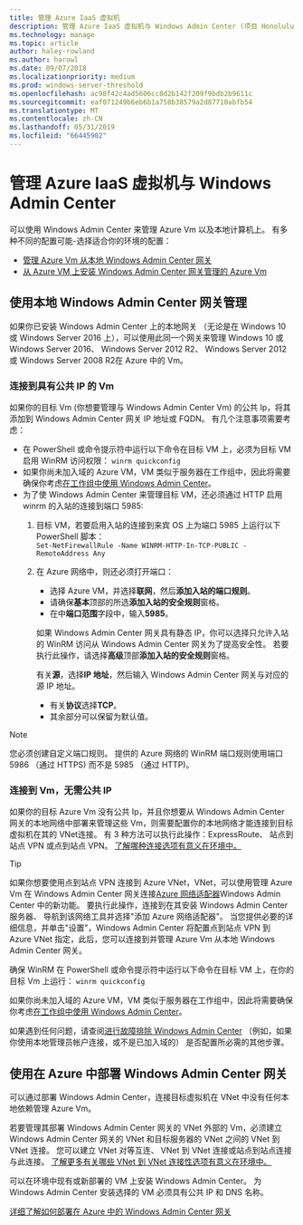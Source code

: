 ```yaml
---
title: 管理 Azure IaaS 虚拟机
description: 管理 Azure IaaS 虚拟机与 Windows Admin Center (项目 Honolulu)
ms.technology: manage
ms.topic: article
author: haley-rowland
ms.author: harowl
ms.date: 09/07/2018
ms.localizationpriority: medium
ms.prod: windows-server-threshold
ms.openlocfilehash: ac98f42c4ad5606cc8d2b142f209f9bdb2b9611c
ms.sourcegitcommit: eaf071249b6eb6b1a758b38579a2d87710abfb54
ms.translationtype: MT
ms.contentlocale: zh-CN
ms.lasthandoff: 05/31/2019
ms.locfileid: "66445902"
---
```

# <a name="manage-azure-iaas-virtual-machines-with-windows-admin-center"></a>管理 Azure IaaS 虚拟机与 Windows Admin Center

可以使用 Windows Admin Center 来管理 Azure Vm 以及本地计算机上。 有多种不同的配置可能-选择适合你的环境的配置：
- [管理 Azure Vm 从本地 Windows Admin Center 网关](#manage-with-an-on-premises-windows-admin-center-gateway)
- [从 Azure VM 上安装 Windows Admin Center 网关管理的 Azure Vm](#use-a-windows-admin-center-gateway-deployed-in-azure)

## <a name="manage-with-an-on-premises-windows-admin-center-gateway"></a>使用本地 Windows Admin Center 网关管理

如果你已安装 Windows Admin Center 上的本地网关 （无论是在 Windows 10 或 Windows Server 2016 上），可以使用此同一个网关来管理 Windows 10 或 Windows Server 2016、 Windows Server 2012 R2、 Windows Server 2012 或 Windows Server 2008 R2在 Azure 中的 Vm。 

### <a name="connecting-to-vms-with-a-public-ip"></a>连接到具有公共 IP 的 Vm

如果你的目标 Vm (你想要管理与 Windows Admin Center Vm) 的公共 Ip，将其添加到 Windows Admin Center 网关 IP 地址或 FQDN。 有几个注意事项需要考虑：

- 在 PowerShell 或命令提示符中运行以下命令在目标 VM 上，必须为目标 VM 启用 WinRM 访问权限： `winrm quickconfig`
- 如果你尚未加入域的 Azure VM，VM 类似于服务器在工作组中，因此将需要确保你考虑[在工作组中使用 Windows Admin Center](../support/troubleshooting.md#using-windows-admin-center-in-a-workgroup)。
- 为了使 Windows Admin Center 来管理目标 VM，还必须通过 HTTP 启用 winrm 的入站的连接到端口 5985:
  1. 目标 VM，若要启用入站的连接到来宾 OS 上为端口 5985 上运行以下 PowerShell 脚本：   
     `Set-NetFirewallRule -Name WINRM-HTTP-In-TCP-PUBLIC -RemoteAddress Any`

  2. 在 Azure 网络中，则还必须打开端口：

     - 选择 Azure VM，并选择**联网**，然后**添加入站的端口规则**。 
     - 请确保**基本**顶部的所选**添加入站的安全规则**窗格。
     - 在中**端口范围**字段中，输入**5985**。
    
     如果 Windows Admin Center 网关具有静态 IP，你可以选择只允许入站的 WinRM 访问从 Windows Admin Center 网关为了提高安全性。
     若要执行此操作，请选择**高级**顶部**添加入站的安全规则**窗格。

     有关**源**，选择**IP 地址**，然后输入 Windows Admin Center 网关与对应的源 IP 地址。

     - 有关**协议**选择**TCP**。
     - 其余部分可以保留为默认值。

> [!NOTE]
> 您必须创建自定义端口规则。 提供的 Azure 网络的 WinRM 端口规则使用端口 5986 （通过 HTTPS) 而不是 5985 （通过 HTTP)。 

### <a name="connecting-to-vms-without-a-public-ip"></a>连接到 Vm，无需公共 IP

如果你的目标 Azure Vm 没有公共 Ip，并且你想要从 Windows Admin Center 网关的本地网络中部署来管理这些 Vm，则需要配置你的本地网络才能连接到目标虚拟机在其的 VNet连接。 有 3 种方法可以执行此操作：ExpressRoute、 站点到站点 VPN 或点到站点 VPN。 [了解哪种连接选项有意义在环境中。](https://docs.microsoft.com/azure/vpn-gateway/vpn-gateway-plan-design) 

>[!TIP]
>如果你想要使用点到站点 VPN 连接到 Azure VNet，VNet，可以使用管理 Azure Vm 在 Windows Admin Center 网关连接[Azure 网络适配器](https://aka.ms/WACNetworkAdapter)Windows Admin Center 中的新功能。 要执行此操作，连接到在其安装 Windows Admin Center 服务器、 导航到该网络工具并选择"添加 Azure 网络适配器"。 当您提供必要的详细信息，并单击"设置"，Windows Admin Center 将配置点到站点 VPN 到 Azure VNet 指定，此后，您可以连接到并管理 Azure Vm 从本地 Windows Admin Center 网关。

确保 WinRM 在 PowerShell 或命令提示符中运行以下命令在目标 VM 上，在你的目标 Vm 上运行： `winrm quickconfig`

如果你尚未加入域的 Azure VM，VM 类似于服务器在工作组中，因此将需要确保你考虑[在工作组中使用 Windows Admin Center](../support/troubleshooting.md#using-windows-admin-center-in-a-workgroup)。

如果遇到任何问题，请查阅[进行故障排除 Windows Admin Center](../support/troubleshooting.md) （例如，如果你使用本地管理员帐户连接，或不是已加入域的） 是否配置所必需的其他步骤。

## <a name="use-a-windows-admin-center-gateway-deployed-in-azure"></a>使用在 Azure 中部署 Windows Admin Center 网关

可以通过部署 Windows Admin Center，连接目标虚拟机在 VNet 中没有任何本地依赖管理 Azure Vm。 

若要管理其部署 Windows Admin Center 网关的 VNet 外部的 Vm，必须建立 Windows Admin Center 网关的 VNet 和目标服务器的 VNet 之间的 VNet 到 VNet 连接。 您可以建立 VNet 对等互连、 VNet 到 VNet 连接或站点到站点连接与此连接。 [了解更多有关哪些 VNet 到 VNet 连接性选项有意义在环境中。](https://docs.microsoft.com/azure/vpn-gateway/vpn-gateway-howto-vnet-vnet-resource-manager-portal)

可以在环境中现有或新部署的 VM 上安装 Windows Admin Center。 为 Windows Admin Center 安装选择的 VM 必须具有公共 IP 和 DNS 名称。

[详细了解如何部署在 Azure 中的 Windows Admin Center 网关](deploy-wac-in-azure.md)